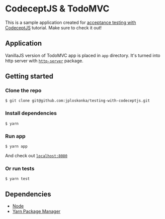 # CodeceptJS & TodoMVC
This is a sample application created for [acceptance testing with
CodeceptJS](http://codenroll.it/acceptance-testing-with-codecept-js/)
tutorial. Make sure to check it out!

## Application
VanillaJS version of TodoMVC app is placed in `app` directory. It's turned into
http server with [`http-server`](https://www.npmjs.com/package/http-server)
package.

## Getting started
### Clone the repo
``` shell
$ git clone git@github.com:jploskonka/testing-with-codeceptjs.git
```

### Install dependencies
``` shell
$ yarn
```

### Run app
``` shell
$ yarn app
```
And check out [`localhost:8080`](http://localhost:8080)

### Or run tests
``` shell
$ yarn test
```

## Dependencies
- [Node](https://nodejs.org/en/)
- [Yarn Package Manager](https://yarnpkg.com/)
